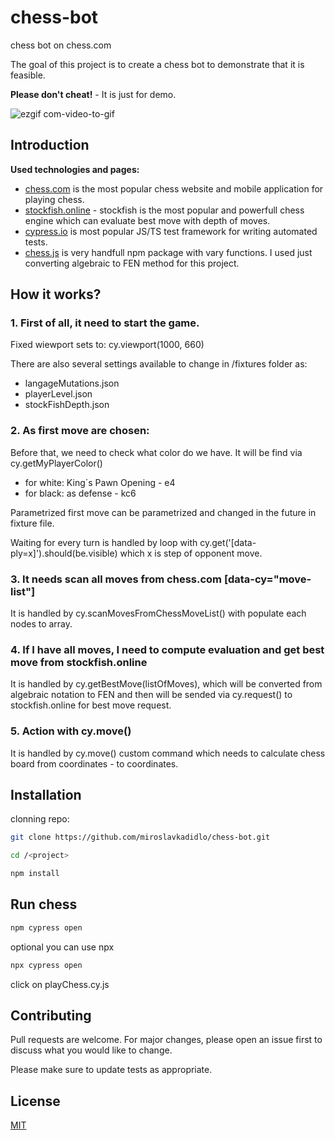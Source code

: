 # chess-bot

chess bot on chess.com

The goal of this project is to create a chess bot to demonstrate that it is feasible.

**Please don't cheat!** - It is just for demo.

![ezgif com-video-to-gif](https://github.com/miroslavkadidlo/chess-bot/assets/16743203/4a716141-36a5-4dc2-91bf-1dc44cef590f)

## Introduction

**Used technologies and pages:**

- [chess.com](https://www.chess.com/) is the most popular chess website and mobile application for playing chess.
- [stockfish.online](https://stockfish.online/) - stockfish is the most popular and powerfull chess engine which can evaluate best move with depth of moves.
- [cypress.io](https://cypress.io) is most popular JS/TS test framework for writing automated tests.
- [chess.js](https://github.com/jhlywa/chess.js/blob/master/README.md) is very handfull npm package with vary functions. I used just converting algebraic to FEN method for this project.

## How it works?

### 1. First of all, it need to start the game.

Fixed wiewport sets to: cy.viewport(1000, 660)

There are also several settings available to change in /fixtures folder as:

- langageMutations.json
- playerLevel.json
- stockFishDepth.json

### 2. As first move are chosen:

Before that, we need to check what color do we have. It will be find via cy.getMyPlayerColor()

- for white: King´s Pawn Opening - e4
- for black: as defense - kc6

Parametrized first move can be parametrized and changed in the future in fixture file.

Waiting for every turn is handled by loop with cy.get('[data-ply=x]').should(be.visible) which x is step of opponent move.

### 3. It needs scan all moves from chess.com [data-cy="move-list"]

It is handled by cy.scanMovesFromChessMoveList() with populate each nodes to array.

### 4. If I have all moves, I need to compute evaluation and get best move from stockfish.online

It is handled by cy.getBestMove(listOfMoves), which will be converted from algebraic notation to FEN and then will be sended via cy.request() to stockfish.online for best move request.

### 5. Action with cy.move()

It is handled by cy.move() custom command which needs to calculate chess board from coordinates - to coordinates.

## Installation

clonning repo:

```bash
git clone https://github.com/miroslavkadidlo/chess-bot.git
```

```bash
cd /<project>

npm install
```

## Run chess

```bash
npm cypress open
```

optional you can use npx

```bash
npx cypress open
```
click on playChess.cy.js

## Contributing

Pull requests are welcome. For major changes, please open an issue first
to discuss what you would like to change.

Please make sure to update tests as appropriate.

## License

[MIT](https://choosealicense.com/licenses/mit/)
